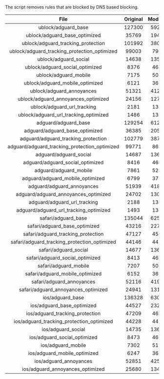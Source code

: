 The script removes rules that are blocked by DNS based blocking.


| File | Original | Modified |
|:----:|:-----:|:-----:|
| ublock/adguard_base | 127300 | 59242 |
| ublock/adguard_base_optimized | 35769 | 19482 |
| ublock/adguard_tracking_protection | 101992 | 38005 |
| ublock/adguard_tracking_protection_optimized | 99003 | 7956 |
| ublock/adguard_social | 14638 | 13578 |
| ublock/adguard_social_optimized | 8376 | 4642 |
| ublock/adguard_mobile | 7175 | 5043 |
| ublock/adguard_mobile_optimized | 6121 | 3606 |
| ublock/adguard_annoyances | 51321 | 41292 |
| ublock/adguard_annoyances_optimized | 24156 | 12770 |
| ublock/adguard_url_tracking | 2181 | 1328 |
| ublock/adguard_url_tracking_optimized | 1486 | 1325 |
| adguard/adguard_base | 129254 | 61266 |
| adguard/adguard_base_optimized | 36385 | 20529 |
| adguard/adguard_tracking_protection | 102779 | 38734 |
| adguard/adguard_tracking_protection_optimized | 99771 | 8672 |
| adguard/adguard_social | 14687 | 13634 |
| adguard/adguard_social_optimized | 8416 | 4686 |
| adguard/adguard_mobile | 7861 | 5223 |
| adguard/adguard_mobile_optimized | 6799 | 3779 |
| adguard/adguard_annoyances | 51939 | 41848 |
| adguard/adguard_annoyances_optimized | 24702 | 13063 |
| adguard/adguard_url_tracking | 2188 | 1335 |
| adguard/adguard_url_tracking_optimized | 1493 | 1332 |
| safari/adguard_base | 135044 | 62511 |
| safari/adguard_base_optimized | 43216 | 22773 |
| safari/adguard_tracking_protection | 47127 | 4593 |
| safari/adguard_tracking_protection_optimized | 44146 | 4450 |
| safari/adguard_social | 14677 | 13618 |
| safari/adguard_social_optimized | 8413 | 4673 |
| safari/adguard_mobile | 7207 | 5079 |
| safari/adguard_mobile_optimized | 6152 | 3636 |
| safari/adguard_annoyances | 52116 | 41948 |
| safari/adguard_annoyances_optimized | 24941 | 13142 |
| ios/adguard_base | 136328 | 63016 |
| ios/adguard_base_optimized | 44527 | 23285 |
| ios/adguard_tracking_protection | 47209 | 4601 |
| ios/adguard_tracking_protection_optimized | 44228 | 4458 |
| ios/adguard_social | 14735 | 13650 |
| ios/adguard_social_optimized | 8473 | 4687 |
| ios/adguard_mobile | 7302 | 5123 |
| ios/adguard_mobile_optimized | 6247 | 3677 |
| ios/adguard_annoyances | 52851 | 42573 |
| ios/adguard_annoyances_optimized | 25680 | 13453 |